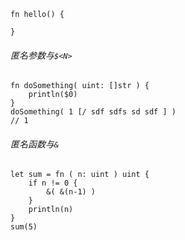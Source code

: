 ```
fn hello() {
	
}
```

###### 匿名参数与`$<N>`

```
fn doSomething( uint: []str ) {
	println($0)
}
doSomething( 1 [/ sdf sdfs sd sdf ] )
// 1
```

###### 匿名函数与`&`

````
let sum = fn ( n: uint ) uint {
	if n != 0 {
		&( &(n-1) )
	}
    println(n)
}
sum(5)
````

